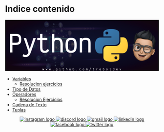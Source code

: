 # Indice contenido

![Banner](./Python/Python_Github_Banner.png)

  - [Variables](./Python/01_variables/01_variables.md)
    - [Resolucion ejercicios](./Python/01_variables/01_variable_ejercicios.py)
  - [Tipo de Datos](./Python/02_tipo_de_datos/02_tipo_datos.md)
  - [Operadores](./Python/03_operadores/03_operadores.md)
    - [Resolucion Ejercicios](./Python/03_operadores/03_operadores_ejercicios.py)
  - [Cadena de Texto](./Python/04_cadenas_de_texto/04_cadena_texto.md)
  - [Tuplas](./Python/05_tuplas/05_tuplas.md)






<div align="center">
  <a href="https://www.instagram.com/treboldev/" target="_blank">
    <img src="https://img.shields.io/static/v1?message=Instagram&logo=instagram&label=&color=E4405F&logoColor=white&labelColor=&style=for-the-badge" height="25" alt="instagram logo"  />
  </a>
  <a href="https://discord.com/trebol_dev" target="_blank">
    <img src="https://img.shields.io/static/v1?message=Discord&logo=discord&label=&color=7289DA&logoColor=white&labelColor=&style=for-the-badge" height="25" alt="discord logo"  />
  </a>
  <a href="<dpvc.chile@gmail.com>" target="_blank">
    <img src="https://img.shields.io/static/v1?message=Gmail&logo=gmail&label=&color=D14836&logoColor=white&labelColor=&style=for-the-badge" height="25" alt="gmail logo"  />
  </a>
  <a href="https://www.linkedin.com/in/david-villegas-cl/" target="_blank">
    <img src="https://img.shields.io/static/v1?message=LinkedIn&logo=linkedin&label=&color=0077B5&logoColor=white&labelColor=&style=for-the-badge" height="25" alt="linkedin logo"  />
  </a>
  <a href="https://www.facebook.com/VJTrebol.CL" target="_blank">
    <img src="https://img.shields.io/static/v1?message=Facebook&logo=facebook&label=&color=1877F2&logoColor=white&labelColor=&style=for-the-badge" height="25" alt="facebook logo"  />
  </a>
  <a href="https://x.com/treboldev" target="_blank">
    <img src="https://img.shields.io/static/v1?message=Twitter&logo=twitter&label=&color=1DA1F2&logoColor=white&labelColor=&style=for-the-badge" height="25" alt="twitter logo"  />
  </a>
</div>